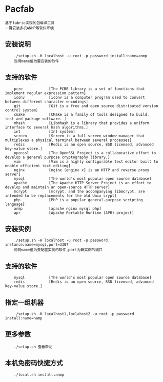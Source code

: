 Pacfab
=======
	基于fabric实现的包编译工具
	一键安装多机ANMP等软件环境

安装说明
-------
		./setup.sh -H localhost -u root -p password install:name=anmp
		说明name值为要安装的软件
支持的软件
-------
		pcre            [The PCRE library is a set of functions that implement regular expression pattern]
		iconv           [iconv is a computer program used to convert between different character encodings]
		git             [Git is a free and open source distributed version control system]
		cmake           [CMake is a family of tools designed to build, test and package software. ]
		mhash           [Libmhash is a library that provides a uniform interface to several hash algorithms.]
		int             [Int system]
		screen          [Screen is a full-screen window manager that multiplexes a physical terminal between several processes]
		redis           [Redis is an open source, BSD licensed, advanced key-value store.]
		openssl         [The OpenSSL Project is a collaborative effort to develop a general purpose cryptography library.]
		vim             [Vim is a highly configurable text editor built to enable efficient text editing]
		nginx           [nginx [engine x] is an HTTP and reverse proxy server]
		mysql           [The world's most popular open source database]
		apache          [The Apache HTTP Server Project is an effort to develop and maintain an open-source HTTP server]
		mcrypt          [mcrypt, and the accompanying libmcrypt, are intended to be replacements for the old Unix crypt]
		php             [PHP is a popular general-purpose scripting language]
		anmp            [apache nginx mysql php]
		apr             [Apache Portable Runtime (APR) project]

安装实例
-------
		./setup.sh -H localhost -u root -p password instance:name=mysql,port=3307
		说明name值为要配置实例的软件,port为新实例的端口
支持的软件
-------
		mysql           [The world's most popular open source database]
		redis           [Redis is an open source, BSD licensed, advanced key-value store.]

指定一组机器
-------
		./setup.sh -H localhost1,loclahost2 -u root -p password install:name=namp

更多参数
-------
		./setup.sh 查看帮助

本机免密码快捷方式
------
		./local.sh install:anmp

